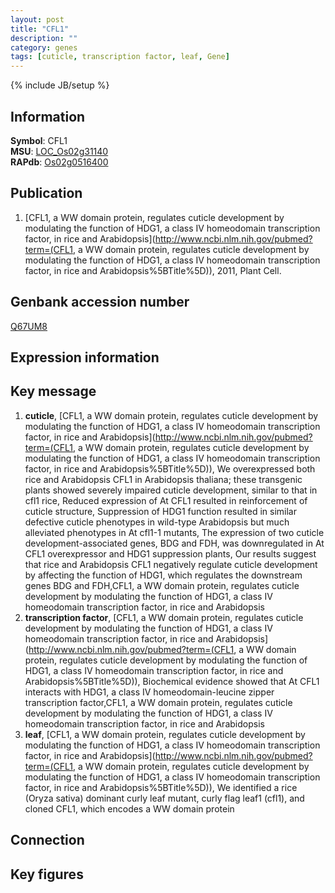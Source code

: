 ```yaml
---
layout: post
title: "CFL1"
description: ""
category: genes
tags: [cuticle, transcription factor, leaf, Gene]
---
```

{% include JB/setup %}

## Information
__Symbol__: CFL1  
__MSU__: [LOC_Os02g31140](http://rice.plantbiology.msu.edu/cgi-bin/ORF_infopage.cgi?orf=LOC_Os02g31140)  
__RAPdb__: [Os02g0516400](http://rapdb.dna.affrc.go.jp/viewer/gbrowse_details/irgsp1?name=Os02g0516400)  

## Publication
1. [CFL1, a WW domain protein, regulates cuticle development by modulating the function of HDG1, a class IV homeodomain transcription factor, in rice and Arabidopsis](http://www.ncbi.nlm.nih.gov/pubmed?term=(CFL1, a WW domain protein, regulates cuticle development by modulating the function of HDG1, a class IV homeodomain transcription factor, in rice and Arabidopsis%5BTitle%5D)), 2011, Plant Cell.

## Genbank accession number
[Q67UM8](http://www.ncbi.nlm.nih.gov/nuccore/Q67UM8)

## Expression information

## Key message
1. __cuticle__, [CFL1, a WW domain protein, regulates cuticle development by modulating the function of HDG1, a class IV homeodomain transcription factor, in rice and Arabidopsis](http://www.ncbi.nlm.nih.gov/pubmed?term=(CFL1, a WW domain protein, regulates cuticle development by modulating the function of HDG1, a class IV homeodomain transcription factor, in rice and Arabidopsis%5BTitle%5D)),  We overexpressed both rice and Arabidopsis CFL1 in Arabidopsis thaliana; these transgenic plants showed severely impaired cuticle development, similar to that in cfl1 rice, Reduced expression of At CFL1 resulted in reinforcement of cuticle structure, Suppression of HDG1 function resulted in similar defective cuticle phenotypes in wild-type Arabidopsis but much alleviated phenotypes in At cfl1-1 mutants, The expression of two cuticle development-associated genes, BDG and FDH, was downregulated in At CFL1 overexpressor and HDG1 suppression plants, Our results suggest that rice and Arabidopsis CFL1 negatively regulate cuticle development by affecting the function of HDG1, which regulates the downstream genes BDG and FDH,CFL1, a WW domain protein, regulates cuticle development by modulating the function of HDG1, a class IV homeodomain transcription factor, in rice and Arabidopsis
2. __transcription factor__, [CFL1, a WW domain protein, regulates cuticle development by modulating the function of HDG1, a class IV homeodomain transcription factor, in rice and Arabidopsis](http://www.ncbi.nlm.nih.gov/pubmed?term=(CFL1, a WW domain protein, regulates cuticle development by modulating the function of HDG1, a class IV homeodomain transcription factor, in rice and Arabidopsis%5BTitle%5D)),  Biochemical evidence showed that At CFL1 interacts with HDG1, a class IV homeodomain-leucine zipper transcription factor,CFL1, a WW domain protein, regulates cuticle development by modulating the function of HDG1, a class IV homeodomain transcription factor, in rice and Arabidopsis
3. __leaf__, [CFL1, a WW domain protein, regulates cuticle development by modulating the function of HDG1, a class IV homeodomain transcription factor, in rice and Arabidopsis](http://www.ncbi.nlm.nih.gov/pubmed?term=(CFL1, a WW domain protein, regulates cuticle development by modulating the function of HDG1, a class IV homeodomain transcription factor, in rice and Arabidopsis%5BTitle%5D)),  We identified a rice (Oryza sativa) dominant curly leaf mutant, curly flag leaf1 (cfl1), and cloned CFL1, which encodes a WW domain protein

## Connection

## Key figures


